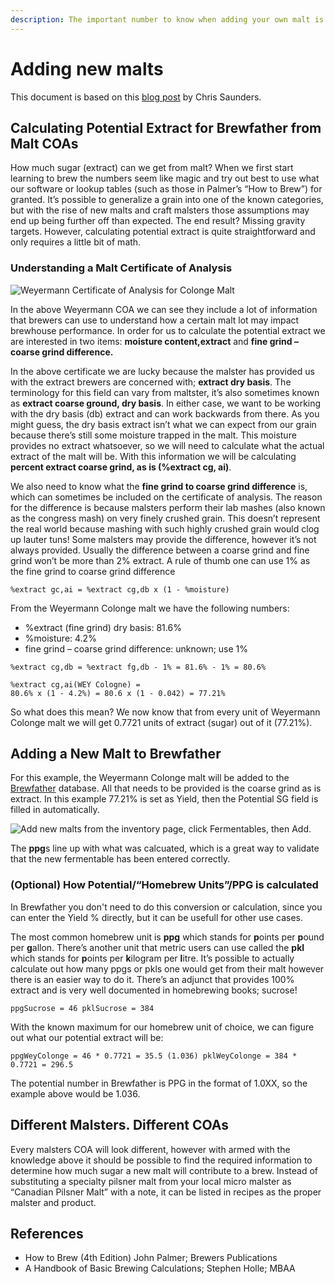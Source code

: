 ```yaml
---
description: The important number to know when adding your own malt is the extract number
---
```


# Adding new malts

This document is based on this [blog post](https://famouslastworts.com/2019/05/24/calculating-potential-extract-from-malt-coas/?fbclid=IwAR06mrOklbeq7c9B_v7orOXN582TbV8XbREWxe7ge_Nzu1Guya77JgZzcMA) by Chris Saunders.

## Calculating Potential Extract for Brewfather from Malt COAs

How much sugar \(extract\) can we get from malt? When we first start learning to brew the numbers seem like magic and try out best to use what our software or lookup tables \(such as those in Palmer’s “How to Brew”\) for granted. It’s possible to generalize a grain into one of the known categories, but with the rise of new malts and craft malsters those assumptions may end up being further off than expected. The end result? Missing gravity targets. However, calculating potential extract is quite straightforward and only requires a little bit of math.

### Understanding a Malt Certificate of Analysis

![Weyermann Certificate of Analysis for Colonge Malt](https://famouslastworts.files.wordpress.com/2019/05/screenshot-2019-05-24-06.52.25.png?w=800)

In the above Weyermann COA we can see they include a lot of information that brewers can use to understand how a certain malt lot may impact brewhouse performance. In order for us to calculate the potential extract we are interested in two items: **moisture content,extract** and **fine grind – coarse grind difference.**

In the above certificate we are lucky because the malster has provided us with the extract brewers are concerned with; **extract dry basis**. The terminology for this field can vary from maltster, it’s also sometimes known as **extract coarse ground, dry basis**. In either case, we want to be working with the dry basis \(db\) extract and can work backwards from there. As you might guess, the dry basis extract isn’t what we can expect from our grain because there’s still some moisture trapped in the malt. This moisture provides no extract whatsoever, so we will need to calculate what the actual extract of the malt will be. With this information we will be calculating **percent extract coarse grind, as is \(%extract cg, ai\)**.

We also need to know what the **fine grind to coarse grind difference** is, which can sometimes be included on the certificate of analysis. The reason for the difference is because malsters perform their lab mashes \(also known as the congress mash\) on very finely crushed grain. This doesn’t represent the real world because mashing with such highly crushed grain would clog up lauter tuns! Some malsters may provide the difference, however it’s not always provided. Usually the difference between a coarse grind and fine grind won’t be more than 2% extract. A rule of thumb one can use 1% as the fine grind to coarse grind difference

```text
%extract gc,ai = %extract cg,db x (1 - %moisture)
```

From the Weyermann Colonge malt we have the following numbers:

* %extract \(fine grind\) dry basis: 81.6%
* %moisture: 4.2%
* fine grind – coarse grind difference: unknown; use 1%

```text
%extract cg,db = %extract fg,db - 1% = 81.6% - 1% = 80.6% 

%extract cg,ai(WEY Cologne) = 
80.6% x (1 - 4.2%) = 80.6 x (1 - 0.042) = 77.21%
```

So what does this mean? We now know that from every unit of Weyermann Colonge malt we will get 0.7721 units of extract \(sugar\) out of it \(77.21%\).

## Adding a New Malt to Brewfather

For this example, the Weyermann Colonge malt will be added to the [Brewfather](https://brewfather.app/) database. All that needs to be provided is the coarse grind as is extract. In this example 77.21% is set as Yield, then the Potential SG field is filled in automatically.

![Add new malts from the inventory page, click Fermentables, then Add.](https://famouslastworts.files.wordpress.com/2019/05/screenshot-2019-05-24-07.43.17.png?w=800)

The **ppg**s line up with what was calcuated, which is a great way to validate that the new fermentable has been entered correctly.

### \(Optional\) How Potential/“Homebrew Units”/PPG is calculated

In Brewfather you don't need to do this conversion or calculation, since you can enter the Yield % directly, but it can be usefull for other use cases. 

The most common homebrew unit is **ppg** which stands for **p**oints per **p**ound per **g**allon. There’s another unit that metric users can use called the **pkl** which stands for **p**oints per **k**ilogram per **l**itre. It’s possible to actually calculate out how many ppgs or pkls one would get from their malt however there is an easier way to do it. There’s an adjunct that provides 100% extract and is very well documented in homebrewing books; sucrose!

```text
ppgSucrose = 46 pklSucrose = 384
```

With the known maximum for our homebrew unit of choice, we can figure out what our potential extract will be:

```text
ppgWeyColonge = 46 * 0.7721 = 35.5 (1.036) pklWeyColonge = 384 * 0.7721 = 296.5
```

The potential number in Brewfather is PPG in the format of 1.0XX, so the example above would be 1.036.

## Different Malsters. Different COAs

Every malsters COA will look different, however with armed with the knowledge above it should be possible to find the required information to determine how much sugar a new malt will contribute to a brew. Instead of substituting a specialty pilsner malt from your local micro malster as “Canadian Pilsner Malt” with a note, it can be listed in recipes as the proper malster and product.

## References

* How to Brew \(4th Edition\) John Palmer; Brewers Publications
* A Handbook of Basic Brewing Calculations; Stephen Holle; MBAA

